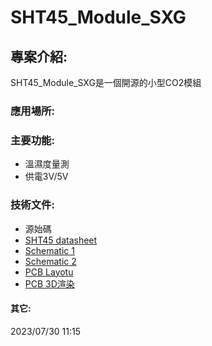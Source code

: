 # SHT45_Module_SXG 
## 專案介紹:
SHT45_Module_SXG是一個開源的小型CO2模組  
### 應用場所:  

### 主要功能:  
* 溫濕度量測
* 供電3V/5V

### 技術文件:  
* 源始碼
* [SHT45 datasheet](https://sensirion.com/products/catalog/SHT45/)
* [Schematic 1](./Circuit/SHT45_Module_SXG_schematic1.pdf)
* [Schematic 2](./Circuit/RP2040-Plus_SHT45_schematic2.png)
* [PCB Layotu](./Circuit/SHT45_Module_SXG_layotu.png)
* [PCB 3D渲染](./Circuit/SHT45_Module_SXG_3D.png)

#### 其它:  
2023/07/30 11:15 

